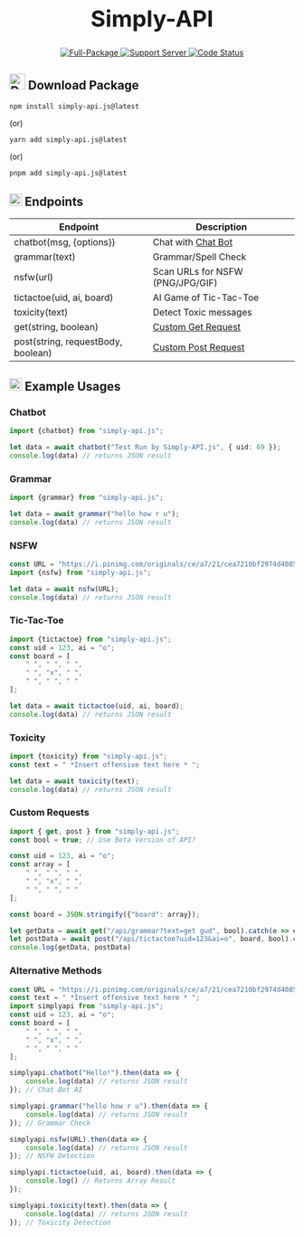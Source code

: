 <h1 style="font-size:2.5rem;" align="center">Simply-API</h1>

<div align="center">
  <a href="https://nodejs.org/en/download/">
    <img src="https://img.shields.io/badge/Node.js-%20>=16-green.svg?style=for-the-badge&logo=Node.js" alt="Full-Package">
  </a>
  <a href="https://discord.gg/3JzDV9T5Fn">
    <img src="https://img.shields.io/discord/867999056172052551.svg?label=Support&logo=Discord&colorB=7289da&style=for-the-badge" alt="Support Server">
  </a>
  <a href="https://github.com/abadima/simply-api">
    <img src="https://img.shields.io/github/actions/workflow/status/Abadima/simply-api/codeql.yml?branch=V2&style=for-the-badge" alt="Code Status">
  </a>
</div>

## <img alt="Download" width="28px" src="https://cdn.onlinewebfonts.com/svg/img_250767.png" /> Download Package
```
npm install simply-api.js@latest
```
(or)
```
yarn add simply-api.js@latest
```
(or)
```
pnpm add simply-api.js@latest
```


## <img alt="Download" width="22px" src="https://icon-library.com/images/book-icon/book-icon-28.jpg" /> Endpoints

|Endpoint| Description |
|--|--|
| chatbot(msg, {options}) | Chat with [Chat Bot](https://simplyapi.js.org/docs/chatbot) |
| grammar(text) | Grammar/Spell Check |
| nsfw(url) | Scan URLs for NSFW (PNG/JPG/GIF) |
| tictactoe(uid, ai, board) | AI Game of Tic-Tac-Toe |
| toxicity(text) | Detect Toxic messages |
| get(string, boolean) | [Custom Get Request](https://simplyapi.js.org/docs) |
| post(string, requestBody, boolean) | [Custom Post Request](https://simplyapi.js.org/docs) |


## <img alt="Download" width="22px" src="http://cdn.onlinewebfonts.com/svg/img_28937.png" /> Example Usages

### Chatbot
```ts
import {chatbot} from "simply-api.js";

let data = await chatbot("Test Run by Simply-API.js", { uid: 69 });
console.log(data) // returns JSON result
```
### Grammar
```ts
import {grammar} from "simply-api.js";

let data = await grammar("hello how r u");
console.log(data) // returns JSON result
```
### NSFW
```ts
const URL = "https://i.pinimg.com/originals/ce/a7/21/cea7210bf2974d4085d09b53f782ea74.jpg";
import {nsfw} from "simply-api.js";

let data = await nsfw(URL);
console.log(data) // returns JSON result
```

### Tic-Tac-Toe
```ts
import {tictactoe} from "simply-api.js";
const uid = 123, ai = "o";
const board = [
	" ", " ", " ",
	" ", "x", " ",
	" ", " ", " "
];

let data = await tictactoe(uid, ai, board);
console.log(data) // returns JSON result
```

### Toxicity
```ts
import {toxicity} from "simply-api.js";
const text = " *Insert offensive text here * ";

let data = await toxicity(text);
console.log(data) // returns JSON result
```

### Custom Requests
```ts
import { get, post } from "simply-api.js";
const bool = true; // Use Beta Version of API?

const uid = 123, ai = "o";
const array = [
    " ", " ", " ",
    " ", "x", " ",
    " ", " ", " "
];

const board = JSON.stringify({"board": array});

let getData = await get("/api/grammar?text=get gud", bool).catch(e => error);
let postData = await post("/api/tictactoe?uid=123&ai=o", board, bool).catch(e => error);
console.log(getData, postData)
```

### Alternative Methods
```ts
const URL = "https://i.pinimg.com/originals/ce/a7/21/cea7210bf2974d4085d09b53f782ea74.jpg";
const text = " *Insert offensive text here * ";
import simplyapi from "simply-api.js";
const uid = 123, ai = "o";
const board = [
    " ", " ", " ",
    " ", "x", " ",
    " ", " ", " "
];

simplyapi.chatbot("Hello!").then(data => {
    console.log(data) // returns JSON result
}); // Chat Bot AI

simplyapi.grammar("hello how r u").then(data => {
    console.log(data) // returns JSON result
}); // Grammar Check

simplyapi.nsfw(URL).then(data => {
    console.log(data) // returns JSON result
}); // NSFW Detection

simplyapi.tictactoe(uid, ai, board).then(data => {
    console.log() // Returns Array Result
});

simplyapi.toxicity(text).then(data => {
    console.log(data) // returns JSON result
}); // Toxicity Detection
```